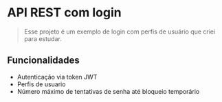 # API REST com login

> Esse projeto é um exemplo de login com perfis de usuário que criei para estudar.

## Funcionalidades

- Autenticação via token JWT
- Perfis de usuario
- Número máximo de tentativas de senha até bloqueio temporário
